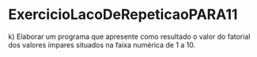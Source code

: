 # ExercicioLacoDeRepeticaoPARA11
k)    Elaborar  um  programa  que  apresente  como  resultado  o  valor  do  fatorial  dos  valores  ímpares situados na faixa numérica de 1 a 10. 
